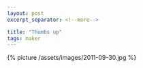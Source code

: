 ```yaml
---
layout: post
excerpt_separator: <!--more-->

title: "Thumbs up"
tags: maker
---
```


{% picture /assets/images/2011-09-30.jpg %}
<!--more-->